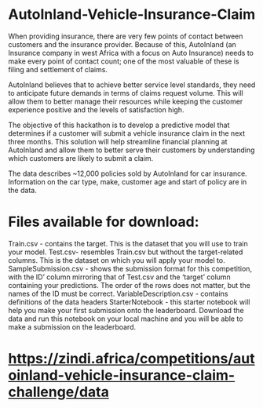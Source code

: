 # AutoInland-Vehicle-Insurance-Claim

When providing insurance, there are very few points of contact between customers and the insurance provider. Because of this, AutoInland (an Insurance company in west Africa with a focus on Auto Insurance) needs to make every point of contact count; one of the most valuable of these is filing and settlement of claims.

AutoInland believes that to achieve better service level standards, they need to anticipate future demands in terms of claims request volume. This will allow them to better manage their resources while keeping the customer experience positive and the levels of satisfaction high.

The objective of this hackathon is to develop a predictive model that determines if a customer will submit a vehicle insurance claim in the next three months. This solution will help streamline financial planning at AutoInland and allow them to better serve their customers by understanding which customers are likely to submit a claim.



The data describes ~12,000 policies sold by AutoInland for car insurance. Information on the car type, make, customer age and start of policy are in the data.


# Files available for download:

Train.csv - contains the target. This is the dataset that you will use to train your model.
Test.csv- resembles Train.csv but without the target-related columns. This is the dataset on which you will apply your model to.
SampleSubmission.csv - shows the submission format for this competition, with the ID’ column mirroring that of Test.csv and the ‘target’ column containing your predictions. The order of the rows does not matter, but the names of the ID must be correct.
VariableDescription.csv - contains definitions of the data headers
StarterNotebook - this starter notebook will help you make your first submission onto the leaderboard. Download the data and run this notebook on your local machine and you will be able to make a submission on the leaderboard.

# https://zindi.africa/competitions/autoinland-vehicle-insurance-claim-challenge/data
